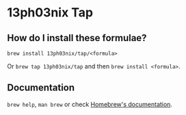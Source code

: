 # 13ph03nix Tap

## How do I install these formulae?

`brew install 13ph03nix/tap/<formula>`

Or `brew tap 13ph03nix/tap` and then `brew install <formula>`.

## Documentation

`brew help`, `man brew` or check [Homebrew's documentation](https://docs.brew.sh).
